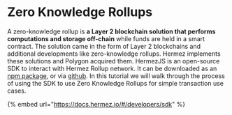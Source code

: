 # Zero Knowledge Rollups

A zero-knowledge rollup is **a Layer 2 blockchain solution that performs computations and storage off-chain** while funds are held in a smart contract. The solution came in the form of Layer 2 blockchains and additional developments like zero-knowledge rollups. Hermez implements these solutions and Polygon acquired them. HermezJS is an open-source SDK to interact with Hermez Rollup network. It can be downloaded as an [npm package](https://www.npmjs.com/package/@hermeznetwork/hermezjs), or via [github](https://github.com/hermeznetwork/hermezjs). In this tutorial we will walk through the process of using the SDK to use Zero Knowledge Rollups for simple transaction use cases.

{% embed url="https://docs.hermez.io/#/developers/sdk" %}
